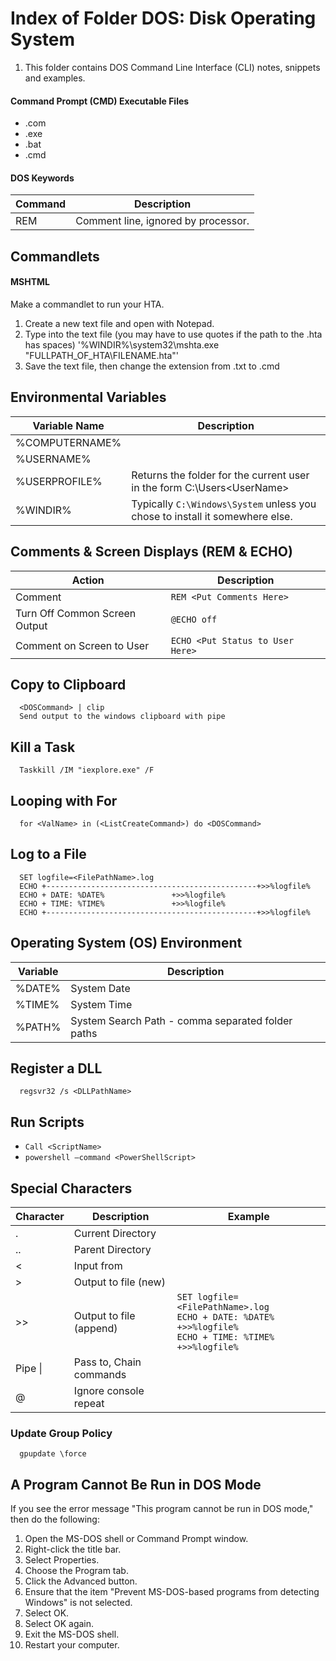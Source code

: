 # Index of Folder DOS: Disk Operating System

1. This folder contains DOS Command Line Interface (CLI) notes, snippets and examples.


#### Command Prompt (CMD) Executable Files

- .com
- .exe
- .bat
- .cmd

#### DOS Keywords 
| Command | Description |  
| --- | --- |  
| REM | Comment line, ignored by processor. |

## Commandlets

#### MSHTML

Make a commandlet to run your HTA.

1. Create a new text file and open with Notepad.
2. Type into the text file (you may have to use quotes if the path to the .hta has spaces) '%WINDIR%\system32\mshta.exe "FULLPATH_OF_HTA\FILENAME.hta"'
3. Save the text file, then change the extension from .txt to .cmd

## Environmental Variables

| Variable Name | Description |  
| ---- | --- |
| %COMPUTERNAME%| |  
| %USERNAME%| |  
| %USERPROFILE%|Returns the folder for the current user in the form C:\Users\<UserName> |  
| %WINDIR% | Typically `C:\Windows\System` unless you chose to install it somewhere else. |

## Comments & Screen Displays (REM & ECHO)
| Action | Description |
| ---- | ---- | 
| Comment | ```REM <Put Comments Here> ```| 
| Turn Off Common Screen Output | ```@ECHO off ```| 
| Comment on Screen to User | ```ECHO <Put Status to User Here> ```| 

## Copy to Clipboard
```dos
  <DOSCommand> | clip
  Send output to the windows clipboard with pipe
```

## Kill a Task
```dos
  Taskkill /IM "iexplore.exe" /F
```

## Looping with For
```dos
  for <ValName> in (<ListCreateCommand>) do <DOSCommand>
```

## Log to a File
```dos
  SET logfile=<FilePathName>.log
  ECHO +-----------------------------------------------+>>%logfile%
  ECHO + DATE: %DATE%				+>>%logfile%
  ECHO + TIME: %TIME%				+>>%logfile%
  ECHO +-----------------------------------------------+>>%logfile%
```

## Operating System (OS) Environment
| Variable | Description |
| ---- | ---- | 
| %DATE% | System Date | 
| %TIME% | System Time | 
| %PATH% | System Search Path - comma separated folder paths |

## Register a DLL
```dos
  regsvr32 /s <DLLPathName>
```

## Run Scripts
- ```Call <ScriptName>```
- ```powershell –command <PowerShellScript>```

## Special Characters
| Character | Description | Example |
| ---- | ---- | ---- |
| . | Current Directory | |
| .. | Parent Directory | |
| < | Input from | |
| > | Output to file (new) | |
| >> | Output to file (append) | ```SET logfile=<FilePathName>.log```<BR>```ECHO + DATE: %DATE%	+>>%logfile%```<BR>```ECHO + TIME: %TIME%	+>>%logfile%  ``` |
| Pipe \| | Pass to, Chain commands| |
| @ | Ignore console repeat | |

### Update Group Policy
```dos
  gpupdate \force
```

## A Program Cannot Be Run in DOS Mode
If you see the error message "This program cannot be run in DOS mode," then do the following:
1.	Open the MS-DOS shell or Command Prompt window.
2.	Right-click the title bar.
3.	Select Properties.
4.	Choose the Program tab.
5.	Click the Advanced button.
6.	Ensure that the item "Prevent MS-DOS-based programs from detecting Windows" is not selected.
7.	Select OK.
8.	Select OK again.
9.	Exit the MS-DOS shell.
10.	Restart your computer.

